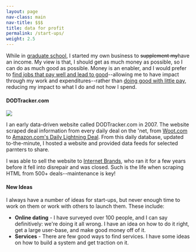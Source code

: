```yaml
---
layout: page
nav-class: main
nav-title: $$$
title: data for profit
permalink: /start-ups/
weight: 2.5
---
```


<!--p>
  In the words of Gordon Gecko: "<a href="https://www.youtube.com/watch?v=PF_iorX_MAw#t=2m37s">greed... is good.</a> ... Greed for life, for money, for love, knowledge, has marked the upward surge of mankind." Greed can be harmful and hateful, but in the right hands, greed for knowledge, the moral right, and power can be the most uplifting force in humanity.
</p-->

<p>
  While in <a href="{{ '/academia/' | prepend:site.baseurl }}">graduate school</a>, I started my own business to <span style="text-decoration: line-through">supplement my</span>have an income. My view is that, I should get as much money as possible, so I can do as much good as possible. Money is an enabler, and I would prefer to <a href="{{ '/non-profit/#classy' | prepend:site.baseurl }}">find jobs that pay well and lead to good</a>--allowing me to have impact through my work and expenditures--rather than <a href="{{ '/non-profit/#leq' | prepend:site.baseurl }}">doing good with little pay</a>, reducing my impact to what I do and not how I spend.
</p>

<a name="quickowl"></a>
<h4>DODTracker.com</h4>

<img class="col one right" src="{{ '/img/logos/dodtracker.jpg' | prepend:site.baseurl }}">

<p>
  I an early data-driven website called DODTracker.com in 2007. The website scraped deal information from every daily deal on the 'net, from <a href="http://www.woot.com/">Woot.com</a> to <a href="">Amazon.com's Daily Lightning Deal</a>. From this daily database, updated to-the-minute, I hosted a website and provided data feeds for selected parnters to share.
</p>

<p>
  I was able to sell the website to <a href="">Internet Brands</a>, who ran it for a few years before it fell into disrepair and was closed. Such is the life when scraping HTML from 500+ deals--maintenance is key!
</p>


<a name="quickowl"></a>
<h4>New Ideas</h4>

<p>
  I always have a number of ideas for start-ups, but never enough time to work on them or work with others to launch them. These include:

  <ul>
    <li><b>Online dating</b> - I have surveyed over 100 people, and I can say definitively: we're doing it all wrong. I have an idea on how to do it right, get a large user-base, and make good money off of it.</li>
    <li><b>Services</b> - There are few good ways to find services. I have some ideas on how to build a system and get traction on it.</li>
  </ul>
</p>
